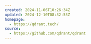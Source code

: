 ```yaml
---
created: 2024-11-06T10:26:34Z
updated: 2024-12-10T08:32:53Z
homepage:
  - https://qdrant.tech/
source:
  - https://github.com/qdrant/qdrant
---
```

